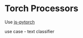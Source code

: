 # Torch Processors

Use [js-pytorch](https://github.com/eduardoleao052/js-pytorch)

use case - text classifier
